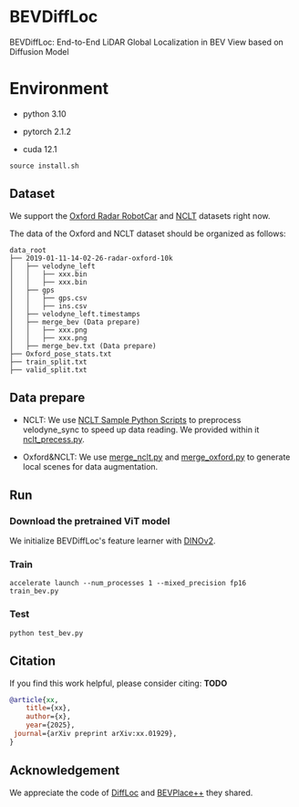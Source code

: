 # BEVDiffLoc
BEVDiffLoc: End-to-End LiDAR Global Localization in BEV View based on Diffusion Model

# Environment

- python 3.10

- pytorch 2.1.2

- cuda 12.1

```
source install.sh
```

## Dataset

We support the [Oxford Radar RobotCar](https://oxford-robotics-institute.github.io/radar-robotcar-dataset/datasets) and [NCLT](https://robots.engin.umich.edu/nclt/) datasets right now.

The data of the Oxford and NCLT dataset should be organized as follows:

```
data_root
├── 2019-01-11-14-02-26-radar-oxford-10k
│   ├── velodyne_left
│   │   ├── xxx.bin
│   │   ├── xxx.bin
│   ├── gps
│   │   ├── gps.csv
│   │   ├── ins.csv
│   ├── velodyne_left.timestamps
│   ├── merge_bev (Data prepare)
│   │   ├── xxx.png
│   │   ├── xxx.png
│   ├── merge_bev.txt (Data prepare)
├── Oxford_pose_stats.txt
├── train_split.txt
├── valid_split.txt
```

## Data prepare

- NCLT: We use [NCLT Sample Python Scripts](https://robots.engin.umich.edu/nclt/) to preprocess velodyne_sync to speed up data reading. We provided within it [nclt_precess.py](preprocess/nclt_precess.py).

- Oxford&NCLT: We use [merge_nclt.py](merge_nclt.py) and [merge_oxford.py](merge_oxford.py) to generate local scenes for data augmentation.


## Run

### Download the pretrained ViT model
We initialize BEVDiffLoc's feature learner with [DINOv2](https://github.com/facebookresearch/dinov2?tab=readme-ov-file).

### Train

```
accelerate launch --num_processes 1 --mixed_precision fp16 train_bev.py
```

### Test
```
python test_bev.py
```

## Citation

If you find this work helpful, please consider citing:
**TODO**
```bibtex
@article{xx,
	title={xx},
	author={x},
	year={2025},
 journal={arXiv preprint arXiv:xx.01929}, 
}
```

## Acknowledgement

 We appreciate the code of [DiffLoc](https://github.com/liw95/DiffLoc) and [BEVPlace++](https://github.com/zjuluolun/BEVPlace2) they shared.

